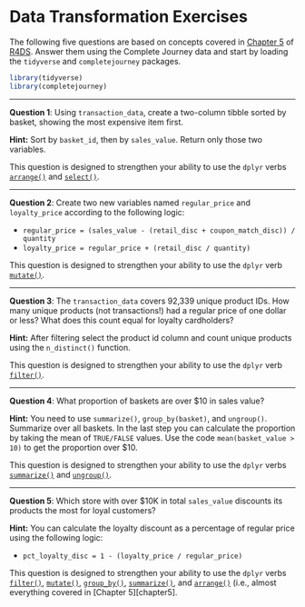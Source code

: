 Data Transformation Exercises
================

The following five questions are based on concepts covered in [Chapter 5](http://r4ds.had.co.nz/transform.html) of [R4DS](http://r4ds.had.co.nz/). Answer them using the Complete Journey data and start by loading the `tidyverse` and `completejourney` packages.

``` r
library(tidyverse)
library(completejourney)
```

------------------------------------------------------------------------

**Question 1**: Using `transaction_data`, create a two-column tibble sorted by basket, showing the most expensive item first.

**Hint:** Sort by `basket_id`, then by `sales_value`. Return only those two variables.

This question is designed to strengthen your ability to use the `dplyr` verbs [`arrange()`](http://r4ds.had.co.nz/transform.html#arrange-rows-with-arrange) and [`select()`](http://r4ds.had.co.nz/transform.html#select-columns-with-select).

------------------------------------------------------------------------

**Question 2**: Create two new variables named `regular_price` and `loyalty_price` according to the following logic:

-   `regular_price = (sales_value - (retail_disc + coupon_match_disc)) / quantity`
-   `loyalty_price = regular_price + (retail_disc / quantity)`

This question is designed to strengthen your ability to use the `dplyr` verb [`mutate()`](http://r4ds.had.co.nz/transform.html#add-new-variables-with-mutate).

------------------------------------------------------------------------

**Question 3**: The `transaction_data` covers 92,339 unique product IDs. How many unique products (not transactions!) had a regular price of one dollar or less? What does this count equal for loyalty cardholders?

**Hint:** After filtering select the product id column and count unique products using the `n_distinct()` function.

This question is designed to strengthen your ability to use the `dplyr` verb [`filter()`](http://r4ds.had.co.nz/transform.html#filter-rows-with-filter).

------------------------------------------------------------------------

**Question 4**: What proportion of baskets are over $10 in sales value?

**Hint:** You need to use `summarize()`, `group_by(basket)`, and `ungroup()`. Summarize over all baskets. In the last step you can calculate the proportion by taking the mean of `TRUE/FALSE` values. Use the code `mean(basket_value > 10)` to get the proportion over $10.

This question is designed to strengthen your ability to use the `dplyr` verbs [`summarize()`](http://r4ds.had.co.nz/transform.html#grouped-summaries-with-summarise) and [`ungroup()`](http://r4ds.had.co.nz/transform.html#ungrouping).

------------------------------------------------------------------------

**Question 5**: Which store with over $10K in total `sales_value` discounts its products the most for loyal customers?

**Hint:** You can calculate the loyalty discount as a percentage of regular price using the following logic:

-   `pct_loyalty_disc = 1 - (loyalty_price / regular_price)`

This question is designed to strengthen your ability to use the `dplyr` verbs [`filter()`](http://r4ds.had.co.nz/transform.html#filter-rows-with-filter), [`mutate()`](http://r4ds.had.co.nz/transform.html#add-new-variables-with-mutate), [`group_by()`](http://r4ds.had.co.nz/transform.html#grouped-summaries-with-summarise), [`summarize()`](http://r4ds.had.co.nz/transform.html#grouped-summaries-with-summarise), and [`arrange()`](http://r4ds.had.co.nz/transform.html#arrange-rows-with-arrange) (i.e., almost everything covered in \[Chapter 5\]\[chapter5\].
